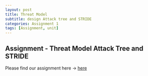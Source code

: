 ```yaml
---
layout: post
title: Threat Model
subtitle: design Attack tree and STRIDE
categories: Assignment 1
tags: [Assignment, unit]
---
```


## Assignment  - Threat Model  Attack Tree and STRIDE



[docs]: https://sudeshnaidoo.github.io/assets/pdf/Threatdesign-AttacktreeandStride.pdf
Please find our assignment here -> [here][docs]
